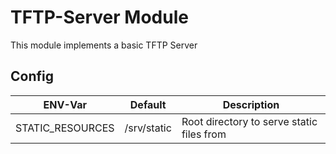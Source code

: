 # TFTP-Server Module

This module implements a basic TFTP Server

## Config

|ENV-Var|Default|Description|
|--------------|--------------|-----------|
|STATIC_RESOURCES|/srv/static|Root directory to serve static files from|
